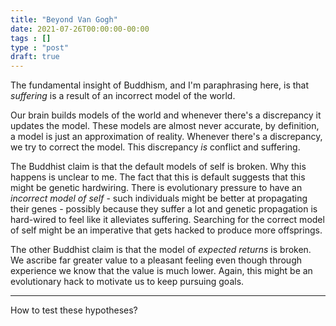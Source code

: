 ```yaml
---
title: "Beyond Van Gogh"
date: 2021-07-26T00:00:00-00:00
tags : []
type : "post"
draft: true
---
```


The fundamental insight of Buddhism, and I'm paraphrasing here, is that *suffering* is a result of an incorrect model of the world. 

Our brain builds models of the world and whenever there's a discrepancy it updates the model. These models are almost never accurate, by definition, a model is just an approximation of reality. Whenever there's a discrepancy, we try to correct the model. This discrepancy *is* conflict and suffering. 

The Buddhist claim is that the default models of self is broken. Why this happens is unclear to me. The fact that this is default suggests that this might be genetic hardwiring. There is evolutionary pressure to have an *incorrect model of self* - such individuals might be better at propagating their genes - possibly because they suffer a lot and genetic propagation is hard-wired to feel like it alleviates suffering. Searching for the correct model of self might be an imperative that gets hacked to produce more offsprings. 

The other Buddhist claim is that the model of *expected returns* is broken. We ascribe far greater value to a pleasant feeling even though through experience we know that the value is much lower. Again, this might be an evolutionary hack to motivate us to keep pursuing goals.

---

How to test these hypotheses? 